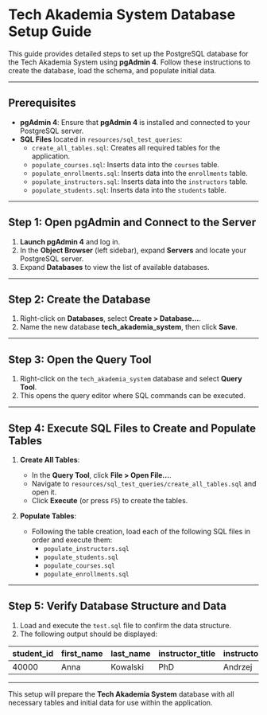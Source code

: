 # Tech Akademia System Database Setup Guide

This guide provides detailed steps to set up the PostgreSQL database for the Tech Akademia System using **pgAdmin 4**. Follow these instructions to create the database, load the schema, and populate initial data.

---

## Prerequisites

- **pgAdmin 4**: Ensure that **pgAdmin 4** is installed and connected to your PostgreSQL server.
- **SQL Files** located in `resources/sql_test_queries`:
    - `create_all_tables.sql`: Creates all required tables for the application.
    - `populate_courses.sql`: Inserts data into the `courses` table.
    - `populate_enrollments.sql`: Inserts data into the `enrollments` table.
    - `populate_instructors.sql`: Inserts data into the `instructors` table.
    - `populate_students.sql`: Inserts data into the `students` table.

---

## Step 1: Open pgAdmin and Connect to the Server

1. **Launch pgAdmin 4** and log in.
2. In the **Object Browser** (left sidebar), expand **Servers** and locate your PostgreSQL server.
3. Expand **Databases** to view the list of available databases.

---

## Step 2: Create the Database

1. Right-click on **Databases**, select **Create > Database...**.
2. Name the new database **tech_akademia_system**, then click **Save**.

---

## Step 3: Open the Query Tool

1. Right-click on the `tech_akademia_system` database and select **Query Tool**.
2. This opens the query editor where SQL commands can be executed.

---

## Step 4: Execute SQL Files to Create and Populate Tables

1. **Create All Tables**:
    - In the **Query Tool**, click **File > Open File...**.
    - Navigate to `resources/sql_test_queries/create_all_tables.sql` and open it.
    - Click **Execute** (or press `F5`) to create the tables.

2. **Populate Tables**:
    - Following the table creation, load each of the following SQL files in order and execute them:
        - `populate_instructors.sql`
        - `populate_students.sql`
        - `populate_courses.sql`
        - `populate_enrollments.sql`

---

## Step 5: Verify Database Structure and Data

1. Load and execute the `test.sql` file to confirm the data structure.
2. The following output should be displayed:

| student_id | first_name | last_name | instructor_title | instructor_name | instructor_surname |
|------------|------------|-----------|------------------|-----------------|---------------------|
| 40000      | Anna       | Kowalski  | PhD             | Andrzej         | Kowalski           |

---

This setup will prepare the **Tech Akademia System** database with all necessary tables and initial data for use within the application.
